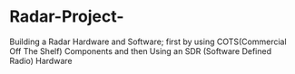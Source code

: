 # Radar-Project-
Building a Radar Hardware and Software; first by using COTS(Commercial Off The Shelf) Components and then Using an SDR (Software Defined Radio) Hardware 
